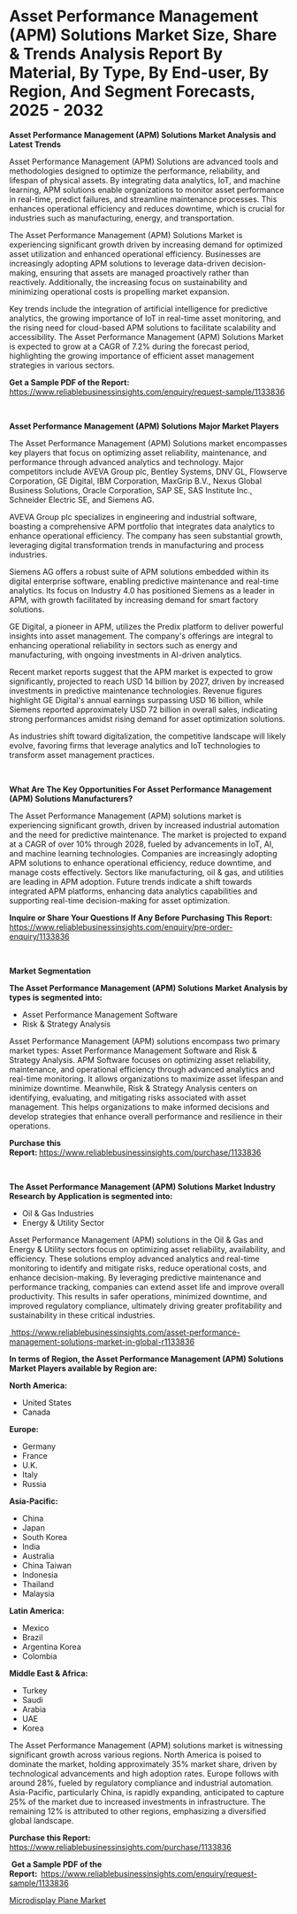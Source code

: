 <p><h1>Asset Performance Management (APM) Solutions Market Size, Share & Trends Analysis Report By Material, By Type, By End-user, By Region, And Segment Forecasts, 2025 - 2032</h1></p><p><strong>Asset Performance Management (APM) Solutions Market Analysis and Latest Trends</strong></p>
<p><p>Asset Performance Management (APM) Solutions are advanced tools and methodologies designed to optimize the performance, reliability, and lifespan of physical assets. By integrating data analytics, IoT, and machine learning, APM solutions enable organizations to monitor asset performance in real-time, predict failures, and streamline maintenance processes. This enhances operational efficiency and reduces downtime, which is crucial for industries such as manufacturing, energy, and transportation.</p><p>The Asset Performance Management (APM) Solutions Market is experiencing significant growth driven by increasing demand for optimized asset utilization and enhanced operational efficiency. Businesses are increasingly adopting APM solutions to leverage data-driven decision-making, ensuring that assets are managed proactively rather than reactively. Additionally, the increasing focus on sustainability and minimizing operational costs is propelling market expansion. </p><p>Key trends include the integration of artificial intelligence for predictive analytics, the growing importance of IoT in real-time asset monitoring, and the rising need for cloud-based APM solutions to facilitate scalability and accessibility. The Asset Performance Management (APM) Solutions Market is expected to grow at a CAGR of 7.2% during the forecast period, highlighting the growing importance of efficient asset management strategies in various sectors.</p></p>
<p><strong>Get a Sample PDF of the Report:&nbsp;</strong> <a href="https://www.reliablebusinessinsights.com/enquiry/request-sample/1133836?utm_campaign=2301&utm_medium=2&utm_source=Github&utm_content=ia&utm_term=25032025&utm_id=asset-performance-management-apm-solutions">https://www.reliablebusinessinsights.com/enquiry/request-sample/1133836</a></p>
<p>&nbsp;</p>
<p><strong>Asset Performance Management (APM) Solutions Major Market Players</strong></p>
<p><p>The Asset Performance Management (APM) Solutions market encompasses key players that focus on optimizing asset reliability, maintenance, and performance through advanced analytics and technology. Major competitors include AVEVA Group plc, Bentley Systems, DNV GL, Flowserve Corporation, GE Digital, IBM Corporation, MaxGrip B.V., Nexus Global Business Solutions, Oracle Corporation, SAP SE, SAS Institute Inc., Schneider Electric SE, and Siemens AG.</p><p>AVEVA Group plc specializes in engineering and industrial software, boasting a comprehensive APM portfolio that integrates data analytics to enhance operational efficiency. The company has seen substantial growth, leveraging digital transformation trends in manufacturing and process industries.</p><p>Siemens AG offers a robust suite of APM solutions embedded within its digital enterprise software, enabling predictive maintenance and real-time analytics. Its focus on Industry 4.0 has positioned Siemens as a leader in APM, with growth facilitated by increasing demand for smart factory solutions.</p><p>GE Digital, a pioneer in APM, utilizes the Predix platform to deliver powerful insights into asset management. The company's offerings are integral to enhancing operational reliability in sectors such as energy and manufacturing, with ongoing investments in AI-driven analytics.</p><p>Recent market reports suggest that the APM market is expected to grow significantly, projected to reach USD 14 billion by 2027, driven by increased investments in predictive maintenance technologies. Revenue figures highlight GE Digital's annual earnings surpassing USD 16 billion, while Siemens reported approximately USD 72 billion in overall sales, indicating strong performances amidst rising demand for asset optimization solutions. </p><p>As industries shift toward digitalization, the competitive landscape will likely evolve, favoring firms that leverage analytics and IoT technologies to transform asset management practices.</p></p>
<p>&nbsp;</p>
<p><strong>What Are The Key Opportunities For Asset Performance Management (APM) Solutions Manufacturers?</strong></p>
<p><p>The Asset Performance Management (APM) solutions market is experiencing significant growth, driven by increased industrial automation and the need for predictive maintenance. The market is projected to expand at a CAGR of over 10% through 2028, fueled by advancements in IoT, AI, and machine learning technologies. Companies are increasingly adopting APM solutions to enhance operational efficiency, reduce downtime, and manage costs effectively. Sectors like manufacturing, oil & gas, and utilities are leading in APM adoption. Future trends indicate a shift towards integrated APM platforms, enhancing data analytics capabilities and supporting real-time decision-making for asset optimization.</p></p>
<p><strong>Inquire or Share Your Questions If Any Before Purchasing This Report:</strong> <a href="https://www.reliablebusinessinsights.com/enquiry/pre-order-enquiry/1133836?utm_campaign=2301&utm_medium=2&utm_source=Github&utm_content=ia&utm_term=25032025&utm_id=asset-performance-management-apm-solutions">https://www.reliablebusinessinsights.com/enquiry/pre-order-enquiry/1133836</a></p>
<p>&nbsp;</p>
<p><strong>Market Segmentation</strong></p>
<p><strong>The Asset Performance Management (APM) Solutions Market Analysis by types is segmented into:</strong></p>
<p><ul><li>Asset Performance Management Software</li><li>Risk & Strategy Analysis</li></ul></p>
<p><p>Asset Performance Management (APM) solutions encompass two primary market types: Asset Performance Management Software and Risk & Strategy Analysis. APM Software focuses on optimizing asset reliability, maintenance, and operational efficiency through advanced analytics and real-time monitoring. It allows organizations to maximize asset lifespan and minimize downtime. Meanwhile, Risk & Strategy Analysis centers on identifying, evaluating, and mitigating risks associated with asset management. This helps organizations to make informed decisions and develop strategies that enhance overall performance and resilience in their operations.</p></p>
<p><strong>Purchase this Report:&nbsp;</strong><a href="https://www.reliablebusinessinsights.com/purchase/1133836?utm_campaign=2301&utm_medium=2&utm_source=Github&utm_content=ia&utm_term=25032025&utm_id=asset-performance-management-apm-solutions">https://www.reliablebusinessinsights.com/purchase/1133836</a></p>
<p>&nbsp;</p>
<p><strong>The Asset Performance Management (APM) Solutions Market Industry Research by Application is segmented into:</strong></p>
<p><ul><li>Oil & Gas Industries</li><li>Energy & Utility Sector</li></ul></p>
<p><p>Asset Performance Management (APM) solutions in the Oil & Gas and Energy & Utility sectors focus on optimizing asset reliability, availability, and efficiency. These solutions employ advanced analytics and real-time monitoring to identify and mitigate risks, reduce operational costs, and enhance decision-making. By leveraging predictive maintenance and performance tracking, companies can extend asset life and improve overall productivity. This results in safer operations, minimized downtime, and improved regulatory compliance, ultimately driving greater profitability and sustainability in these critical industries.</p></p>
<p><a href="https://www.reliablebusinessinsights.com/asset-performance-management-solutions-market-in-global-r1133836?utm_campaign=2301&utm_medium=2&utm_source=Github&utm_content=ia&utm_term=25032025&utm_id=asset-performance-management-apm-solutions">&nbsp;https://www.reliablebusinessinsights.com/asset-performance-management-solutions-market-in-global-r1133836</a></p>
<p><strong>In terms of Region, the Asset Performance Management (APM) Solutions Market Players available by Region are:</strong></p>
<p>
    <p> <strong> North America: </strong>
        <ul>
            <li>United States</li>
            <li>Canada</li>
        </ul>
        </p> 
    <p> <strong> Europe: </strong>
        <ul>
            <li>Germany</li>
            <li>France</li>
            <li>U.K.</li>
            <li>Italy</li>
            <li>Russia</li>
        </ul>
        </p> 
    <p> <strong> Asia-Pacific: </strong>
        <ul>
            <li>China</li>
            <li>Japan</li>
            <li>South Korea</li>
            <li>India</li>
            <li>Australia</li>
            <li>China Taiwan</li>
            <li>Indonesia</li>
            <li>Thailand</li>
            <li>Malaysia</li>
        </ul>
        </p> 
    <p> <strong> Latin America: </strong>
        <ul>
            <li>Mexico</li>
            <li>Brazil</li>
            <li>Argentina Korea</li>
            <li>Colombia</li>
        </ul>
        </p> 
    <p> <strong> Middle East & Africa: </strong>
        <ul>
            <li>Turkey</li>
            <li>Saudi</li>
            <li>Arabia</li>
            <li>UAE</li>
            <li>Korea</li>
        </ul>
    </p>
    </p>
<p><p>The Asset Performance Management (APM) solutions market is witnessing significant growth across various regions. North America is poised to dominate the market, holding approximately 35% market share, driven by technological advancements and high adoption rates. Europe follows with around 28%, fueled by regulatory compliance and industrial automation. Asia-Pacific, particularly China, is rapidly expanding, anticipated to capture 25% of the market due to increased investments in infrastructure. The remaining 12% is attributed to other regions, emphasizing a diversified global landscape.</p></p>
<p><strong>Purchase this Report: </strong><a href="https://www.reliablebusinessinsights.com/purchase/1133836?utm_campaign=2301&utm_medium=2&utm_source=Github&utm_content=ia&utm_term=25032025&utm_id=asset-performance-management-apm-solutions">https://www.reliablebusinessinsights.com/purchase/1133836</a></p>
<p>&nbsp;<strong>Get a Sample PDF of the Report:&nbsp;&nbsp;</strong><a href="https://www.reliablebusinessinsights.com/enquiry/request-sample/1133836?utm_campaign=2301&utm_medium=2&utm_source=Github&utm_content=ia&utm_term=25032025&utm_id=asset-performance-management-apm-solutions">https://www.reliablebusinessinsights.com/enquiry/request-sample/1133836</a></p>
<p><strong></strong></p>
<p><p><a href="https://github.com/kbollin866/Market-Research-Report-List-1/blob/main/microdisplay-plane-market.md?utm_campaign=2301&utm_medium=2&utm_source=Github&utm_content=ia&utm_term=25032025&utm_id=asset-performance-management-apm-solutions">Microdisplay Plane Market</a></p></p>